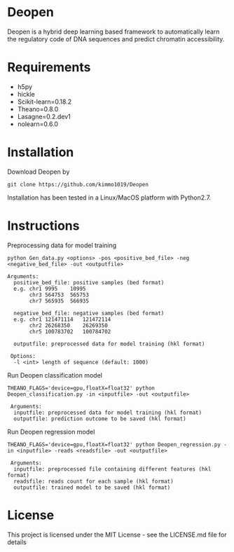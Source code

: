 # Deopen
Deopen is a hybrid deep learning based framework to automatically learn the regulatory code of DNA sequences and predict chromatin accessibility.

# Requirements
- h5py
- hickle
- Scikit-learn=0.18.2
- Theano=0.8.0
- Lasagne=0.2.dev1
- nolearn=0.6.0

# Installation
Download Deopen by
```shell
git clone https://github.com/kimmo1019/Deopen
```
Installation has been tested in a Linux/MacOS platform with Python2.7.

# Instructions

 

Preprocessing data for model training
```shell
python Gen_data.py <options> -pos <positive_bed_file> -neg <negative_bed_file> -out <outputfile>
```
```
Arguments:
  positive_bed_file: positive samples (bed format)
  e.g. chr1	9995	10995	
       chr3	564753	565753
       chr7	565935	566935
       
  negative_bed_file: negative samples (bed format)
  e.g. chr1	121471114	121472114	
       chr2	26268350	26269350
       chr5	100783702	100784702
  
  outputfile: preprocessed data for model training (hkl format)
 
 Options:
  -l <int> length of sequence (default: 1000)
```
Run Deopen classification model
```shell
THEANO_FLAGS='device=gpu,floatX=float32' python Deopen_classification.py -in <inputfile> -out <outputfile>
```
```
 Arguments:
  inputfile: preprocessed data for model training (hkl format)  
  outputfile: prediction outcome to be saved (hkl format)
```
 Run Deopen regression model
```shell
THEANO_FLAGS='device=gpu,floatX=float32' python Deopen_regression.py -in <inputfile> -reads <readsfile> -out <outputfile>
```
```
 Arguments:
  inputfile: preprocessed file containing different features (hkl format)
  readsfile: reads count for each sample (hkl format)
  outputfile: trained model to be saved (hkl format)
```

# License
This project is licensed under the MIT License - see the LICENSE.md file for details
